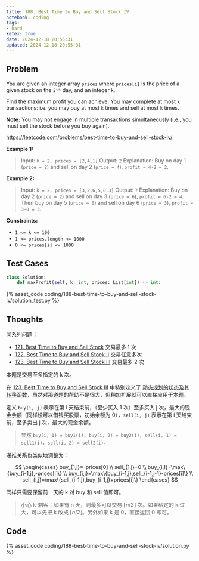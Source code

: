```yaml
---
title: 188. Best Time to Buy and Sell Stock IV
notebook: coding
tags:
- hard
ketex: true
date: 2024-12-18 20:55:31
updated: 2024-12-18 20:55:31
---
```

## Problem

You are given an integer array `prices` where `prices[i]` is the price of a given stock on the `iᵗʰ` day, and an integer `k`.

Find the maximum profit you can achieve. You may complete at most `k` transactions: i.e. you may buy at most `k` times and sell at most `k` times.

**Note:** You may not engage in multiple transactions simultaneously (i.e., you must sell the stock before you buy again).

<https://leetcode.com/problems/best-time-to-buy-and-sell-stock-iv/>

**Example 1:**

> Input: `k = 2, prices = [2,4,1]`
> Output: `2`
> Explanation: Buy on day 1 (`price = 2`) and sell on day 2 (`price = 4`), `profit = 4-2 = 2`.

**Example 2:**

> Input: `k = 2, prices = [3,2,6,5,0,3]`
> Output: `7`
> Explanation: Buy on day 2 (`price = 2`) and sell on day 3 (`price = 6`), `profit = 6-2 = 4`. Then buy on day 5 (`price = 0`) and sell on day 6 (`price = 3`), `profit = 3-0 = 3`.

**Constraints:**

- `1 <= k <= 100`
- `1 <= prices.length <= 1000`
- `0 <= prices[i] <= 1000`

## Test Cases

``` python
class Solution:
    def maxProfit(self, k: int, prices: List[int]) -> int:
```

{% asset_code coding/188-best-time-to-buy-and-sell-stock-iv/solution_test.py %}

## Thoughts

同系列问题：

- [121. Best Time to Buy and Sell Stock](121-best-time-to-buy-and-sell-stock) 交易最多 1 次
- [122. Best Time to Buy and Sell Stock II](122-best-time-to-buy-and-sell-stock-ii) 交易任意多次
- [123. Best Time to Buy and Sell Stock III](123-best-time-to-buy-and-sell-stock-iii) 交易最多 2 次

本题是交易至多指定的 k 次。

在 [123. Best Time to Buy and Sell Stock III](123-best-time-to-buy-and-sell-stock-iii) 中特别定义了 [动态规划的状态及其转移函数](123-best-time-to-buy-and-sell-stock-iii#DP)，虽然对那道题的帮助不是很大，但稍加扩展就可以直接应用于本题。

定义 `buy(i, j)` 表示在第 i 天结束前，（至少买入 1 次）至多买入 j 次，最大的现金余额（同样设可以借钱买股票，初始余额为 0），`sell(i, j)` 表示在第 i 天结束前，至多卖出 j 次，最大的现金余额。

> 显然 `buy(i, 1) = buy1(i)`，`buy(i, 2) = buy2(i)`，`sell(i, 1) = sell1(i)`，`sell(i, 2) = sell2(i)`。

递推关系也类似地调整为：

$$
\begin{cases}
  buy_{1,j}=-prices[0] \\
  sell_{1,j}=0 \\
  buy_{i,1}=\max\{buy_{i-1,j},-prices[i]\} \\
  buy_{i,j}=\max\{buy_{i-1,j},sell_{i-1,j-1}-prices[i]\} \\
  sell_{i,j}=\max\{sell_{i-1,j},buy_{i-1,j}+prices[i]\}
\end{cases}
$$

同样只需要保留前一天的 k 对 buy 和 sell 值即可。

> 小心 k-刺客：如果有 n 天，则最多可以交易 $\lfloor n/2\rfloor$ 次。如果给定的 k 过大，可以先把 k 改成 $\lfloor n/2\rfloor$。另外如果 k 是 0，直接返回 0 即可。

## Code

{% asset_code coding/188-best-time-to-buy-and-sell-stock-iv/solution.py %}
